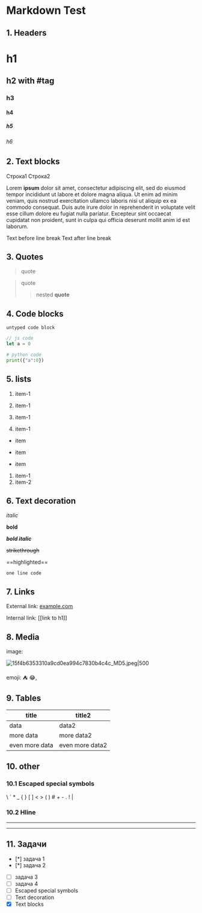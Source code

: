 # Markdown Test

## 1. Headers

# h1
## h2 with #tag
### h3
#### h4
##### h5
###### h6

## 2. Text blocks

Строка1
Строка2

Lorem **ipsum** dolor sit amet, consectetur adipiscing elit, sed do eiusmod tempor incididunt ut labore et dolore magna aliqua. Ut enim ad minim veniam, quis nostrud exercitation ullamco laboris nisi ut aliquip ex ea commodo consequat.
Duis aute irure dolor in reprehenderit in voluptate velit esse cillum dolore eu fugiat nulla pariatur. Excepteur sint occaecat cupidatat non proident, sunt in culpa qui officia deserunt mollit anim id est laborum.

Text before line break
Text after line break

## 3. Quotes

> quote

>quote
>> nested **quote**

## 4. Code blocks

```
untyped code block
```

```js
// js code
let a = 0
```

```python
# python code
print({"a":0})
```

## 5. lists

1. item-1
1. item-1

 1. item-1
 1. item-1
  - item
  - item

- item
 1. item-1
 2. item-2

## 6. Text decoration

*italic*

**bold**

***bold italic***

~~strikethrough~~

==highlighted==

`one line code`

## 7. Links

External link: [example.com](http://example.com)

Internal link: [[link to h1]]

## 8. Media

image:

![15f4b6353310a9cd0ea994c7830b4c4c_MD5.jpeg|500](url)

emoji: ⛺  😂‚

## 9. Tables

| title | title2 |
| --- | ---- |
| data | data2 |
| more data | more data2 |
| even more data | even more data2 |

## 10. other
### 10.1 Escaped special symbols

\\
\`
\*
\_
\{ \}
\[ \]
\< \>
\( \)
\#
\+
\-
\.
\!
\|

### 10.2 Hline

___

---

## 11. Задачи

- [*] задача 1
- [*] задача 2
- [ ] задача 3
- [ ] задача 4
- [ ] Escaped special symbols
- [ ] Text decoration
- [x] Text blocks
